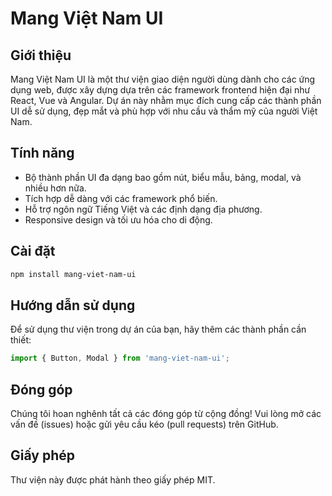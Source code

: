 # Mang Việt Nam UI

## Giới thiệu
Mang Việt Nam UI là một thư viện giao diện người dùng dành cho các ứng dụng web, được xây dựng dựa trên các framework frontend hiện đại như React, Vue và Angular. Dự án này nhằm mục đích cung cấp các thành phần UI dễ sử dụng, đẹp mắt và phù hợp với nhu cầu và thẩm mỹ của người Việt Nam.

## Tính năng
- Bộ thành phần UI đa dạng bao gồm nút, biểu mẫu, bảng, modal, và nhiều hơn nữa.
- Tích hợp dễ dàng với các framework phổ biến.
- Hỗ trợ ngôn ngữ Tiếng Việt và các định dạng địa phương.
- Responsive design và tối ưu hóa cho di động.

## Cài đặt
```bash
npm install mang-viet-nam-ui
```

## Hướng dẫn sử dụng
Để sử dụng thư viện trong dự án của bạn, hãy thêm các thành phần cần thiết:
```javascript
import { Button, Modal } from 'mang-viet-nam-ui';
```

## Đóng góp
Chúng tôi hoan nghênh tất cả các đóng góp từ cộng đồng! Vui lòng mở các vấn đề (issues) hoặc gửi yêu cầu kéo (pull requests) trên GitHub.

## Giấy phép
Thư viện này được phát hành theo giấy phép MIT.
